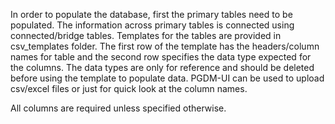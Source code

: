 In order to populate the database, first the primary tables need to be populated. The information across primary tables is connected using connected/bridge tables. Templates for the tables are provided in csv_templates folder. The first row of the template has the headers/column names for table and the second row specifies the data type expected for the columns.  The data types are only for reference and should be deleted before using the template to populate data. PGDM-UI can be used to upload csv/excel files or just for quick look at the column names.

All columns are required unless specified otherwise.
